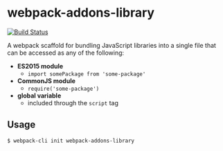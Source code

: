 # webpack-addons-library

[![Build Status](https://img.shields.io/travis/albytseng/webpack-addons-library.svg)](https://travis-ci.org/albytseng/webpack-addons-library)

A webpack scaffold for bundling JavaScript libraries into a single file that can be accessed as any of the following:
- __ES2015 module__
  - `import somePackage from 'some-package'`
- __CommonJS module__
  - `require('some-package')`
- __global variable__
  - included through the `script` tag

## Usage

```bash
$ webpack-cli init webpack-addons-library
```
